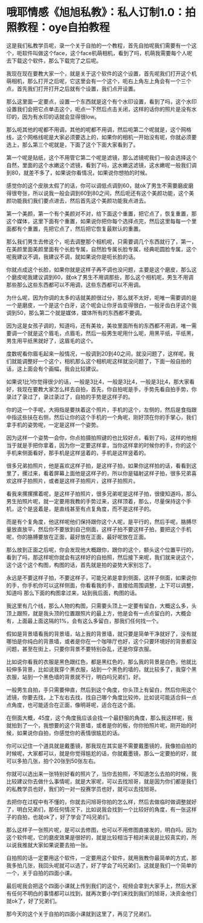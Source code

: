 # 哦耶情感《旭旭私教》：私人订制1.0：拍照教程：oye自拍教程

这是我们私教学员呢，录一个关于自拍的一个教程，首先自拍呢我们需要有一个这个，呃软件叫做这个face，这个face机萌相机，看到了吗，机萌我需要每个人呢去下载这个软件，那么下载完了之后呢。

我现在现在要教大家一个，就是关于这个软件的这个设置，首先呢我们打开这个机萌相机，那么打开之后呢，它这里会有一个这个，呃右上角左上角会有一个三个点，首先我们打开打开之后就有个设置，我们点开设置。

那么这里面一定要点，设置一个东西就是这个有个水印设置，看到了吗，这个水印设置我们会把它点单击这个，呃点一下然后点击关闭，这样的话你的照片是没有水印的，因为有水印的话就会显得很low。

那么呃其他的呢都不用调，其他的呢都不用调，然后呃第二个呢就是，这个网格线，这个网格线呢是大家必须要选上的，如果你的相机一开始没有呢，你就必须要选上，那么第三个呢就是，下面了这个下面大家看到了。

第一个呢是贴纸，这个不用管它第二个呢是滤镜，那么滤镜呢我们一般会选择这个自然，里面的这个水嫩这个滤镜，看到了吗，这水嫩这滤镜，这水嫩呢一般我们调到80，就差不多了，如果说你看情况，如果说你想拍的时候。

感觉你的这个皮肤太假了的话，你可以调低点调到60，就ok了男生不需要磨皮磨得很夸张，所以说我一般会调到60到80之间，然后呃还有这个美颜功能，这个美颜功能我们我们要点进去，然后首先这个美颜功能我点进去。

第一个美颜，第一个有个美颜对不对，给下面这个重置，把它点了，恢复重置，那这个媒体，这里下面有个重置，如果说你把你每个选择点完，然后这里每每一个里面都有个重置，先把它点了，然后把它恢复最默认的重置。

那么我们男生去修这个，呃去调整那个相机呢，只需要调几个东西就行了，第一，在美颜里面美颜里面有个长脸专属，自然脸专属长脸专属，经典呃圆脸专属，这个呢我建议不调，我建议不调，就如果说你是呃长脸的话。

你就点成这个长脸，如果你就是这样子再不调也没问题，主要是这个磨皮，那么这个磨皮呢我建议调到60，就ok了男生不用调那些，那么这个相机呢，男生不用调那些那么这些东西都可以不用调，这些东西都可以不用调。

为什么呢，因为你调的太多的话就美颜很过分，那么就不太好，呃唯一需要调的是一个是磨皮，一个是这个白牙，这个呢会让你牙齿变得很白，一般牙齿白牙这个我调到50，那么第二个就是媒体，媒体所有的东西都不要调。

因为这是女孩子调的，知道吗，还有美妆，美妆里面所有的东西都不用调，唯一需要调一个就是这个眉毛，点眉毛，然后一般男生呢用什么呢，用黑平纸，平纸黑，男生用平纸黑就好了，这眉毛的这个。

度数呢看你眉毛起来一般情况，一般调到20到40之间，就没问题了，这样呢，我们就能调整好一个这个，相机那么这个相机呢这样就没问题了，下面一般自拍的话，这上面会有个画幅，我会比较建议。

如果说1比1你觉得很少的话，一般是3比4，一般是3比4，一般是3比4，那大家看好，我现在要教大家怎么样去自拍，首先，你自拍呢是手，手势先看自拍手势，你录过了录过了，录过录过了，自拍的手势是这样子的。

你的这一个手呢，大拇指是要扶着这个照片，手机的这个，左侧的，然后是食指跟中指这些扶在右侧，然后让你的这个手机的一个角呢，刚好顶在你的手掌心，我们拿手机的姿势呢，一定是这样一个姿势。

因为这样一个姿势一会你，你点拍摄拍照键的也比较好点，看到了吗，这样的他相当于就是手把你拿着，因为你一定要这样拿，当你这样拿的时候你的手，你的这个手机来侧面看好，那手机是这样竖着的，手机是这样竖着的。

很多兄弟拍照片，他是喜欢这样子拍，是这样子拍，如果你这样拍的话，看看到这里了，摞过来，看着屏幕上面他是这样子的，所以你是辐射这样子拍，很多兄弟喜欢这样子拍照片，或者是这样子拍照片，这样子拍照片。

看我来摞摞摞着呢，是这样子拍照片，很多兄弟呢是这样子拍，很傻知道吗，那么男生拍照片呢，就一定要用我教的手势过来，这样顶着，那么，尽量保持这个手机，这个是竖着是，是直线甚至有点复角度，而不是这样子的。

而是有个复角度，他这样呢他们保持跟你这个人呢，是平行的，然后手呢，胳膊尽量放直放平，然后你不要放到自己侧面，这样子拍不要这样子拍，要把这个手机呢，你的胳膊要放在正面，最好放在正面，最好呢放在正面。

那么放到正面之后呢，你会发现他大概跟你，跟你的这个，额头这个位置平行的，看到了吗，那这样呢你就会有这样好的自拍照，然后接下来呢，我们就来说这个，这个这个这个构图，构图的话，首先就是拍的姿势大家别忘了。

永远是不要这样子拍，不要这样子，可能兄弟是拿到侧面，这样子侧面，如果说你的手，你手机你可以这样侧面，你看看我的手，直接给周围调整，上下可以调整，知道吗 那么下面的构图拿过来，站到我后面，构图的话。

我这里有几个线，那么人物的构图，只需要头顶上一定要有留白，大概这么多，头顶上跟照，就是我头顶的位置跟照片的最上方，他是会有一点点留白的，大概会有，上面最上面这隔的1%，会有这么多留白，那我们任何找一个。

假如是背景墙看我的背景墙，站上我的背景墙，就只要是简单干净就好了，没有就哪怕是你纯白的背景墙，或者是你在一个咖啡厅也好，这个只要环境好的背景都没问题，甚至在街上，只要你背景不要特别杂乱，还是你穿衣服。

比如说你看我的衣服是黑色跟红色，都是黑红色的，那么我的背景是白色，他就比较伸多背景，比如说我穿个黑衣服，站到一个黑色的墙的，就比较多了，我穿个黑衣服，站到一个黑色墙的背景就不行，明白吗兄弟们，好。

一般男生自拍，手只需要伸直，然后到这个角度，你头顶上有留白，然后你用这个滤镜，你要去找，上下左右去找，找自己哪个角度比较帅，比如说可能适合斜一点点角度，也可能适合在正面，像明哥呢，适合在这个面。

在侧面大概，45度，这个角度我应该会找一个最舒服的角度，那么我这样呢，我就拍到了一个，我想要的这个背景墙，或者是你的板，你你拍照片呢，刚开始的时候，如果说你自拍，你感觉你的表情很尴尬的话。

你可以记住一个道具就是戴墨镜，那我现在其实是不需要戴墨镜的，我像拍自拍的时候呢，大家都可以，就是你觉得尴尬的话，你就戴墨镜，那么一定要拍的好，就可以多拍几张，拍个20张到50张左右。

你就可以选出来一张特别好看的照片了，当你去拍照，不知道怎么去拍的时候，我比较建议你去做什么事情呢，就是大家呢，可以去找旭哥，就是因为你们都是我们的私教学员也好，我们的一对一投赛学员也好，就可以去找旭哥。

去把你在过程中有不懂的，你就去问旭哥你拍的怎么样，然后去做临时做调整就好了，明白兄弟们，那任何情况下，比如说我会找到一个比较好的角度，有一张这样子的自拍，也就ok了，好了学会了吗兄弟们。

那么这样子一张照片呢，是可以去修图，也可以不用修图直接发的，明白吗，因为这个软件呢，它的磨皮效果是很好的，就是比较相当于相对来说是比较真实的，所以说我推就大家如果说要去拍一张。

自拍照的话一定要用这个软件，一定要用这个软件，就用我教你最简单的方式，那我多拍几张，我回头呢就可以选了，好了学会了吗兄弟们，这就是我们一个简单的一个，关于自拍的四面小课。

最后呢我会把这个四面小课就上传到我们的这个，视频会拿到大家手上，然后大家有任何不明白的事情都可以找到，就再次要小学们来找到我们的旭哥，决资金他们就ok了，好了兄弟们。

那今天的这个关于自拍的四面小课就到这里了，再见了兄弟们。